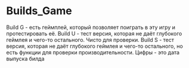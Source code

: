 # Builds_Game
Build G - есть геймплей, который позволяет поиграть в эту игру и протестировать её.
Build U - тест версия, которая не даёт глубокого геймлея и чего-то остального. Чисто для проверки.
Build S - тест версия, которая не даёт глубокого геймлея и чего-то остального, но есть функции для проверки производительности.
Цифры - это дата выпуска билда
